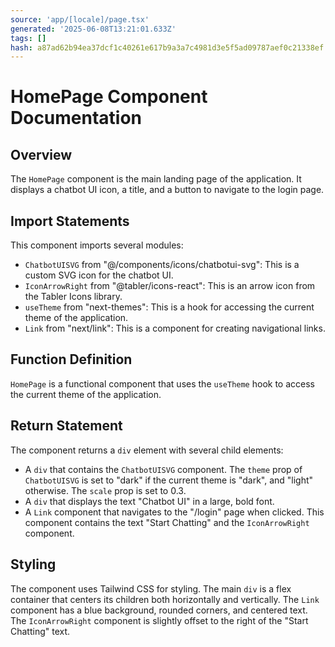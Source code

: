 ```yaml
---
source: 'app/[locale]/page.tsx'
generated: '2025-06-08T13:21:01.633Z'
tags: []
hash: a87ad62b94ea37dcf1c40261e617b9a3a7c4981d3e5f5ad09787aef0c21338ef
---
```

# HomePage Component Documentation

## Overview

The `HomePage` component is the main landing page of the application. It displays a chatbot UI icon, a title, and a button to navigate to the login page.

## Import Statements

This component imports several modules:

- `ChatbotUISVG` from "@/components/icons/chatbotui-svg": This is a custom SVG icon for the chatbot UI.
- `IconArrowRight` from "@tabler/icons-react": This is an arrow icon from the Tabler Icons library.
- `useTheme` from "next-themes": This is a hook for accessing the current theme of the application.
- `Link` from "next/link": This is a component for creating navigational links.

## Function Definition

`HomePage` is a functional component that uses the `useTheme` hook to access the current theme of the application.

## Return Statement

The component returns a `div` element with several child elements:

- A `div` that contains the `ChatbotUISVG` component. The `theme` prop of `ChatbotUISVG` is set to "dark" if the current theme is "dark", and "light" otherwise. The `scale` prop is set to 0.3.
- A `div` that displays the text "Chatbot UI" in a large, bold font.
- A `Link` component that navigates to the "/login" page when clicked. This component contains the text "Start Chatting" and the `IconArrowRight` component.

## Styling

The component uses Tailwind CSS for styling. The main `div` is a flex container that centers its children both horizontally and vertically. The `Link` component has a blue background, rounded corners, and centered text. The `IconArrowRight` component is slightly offset to the right of the "Start Chatting" text.

